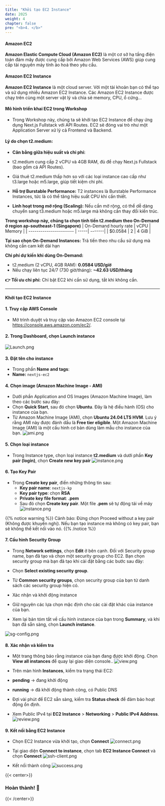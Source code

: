 ```yaml
---
title: "Khởi tạo EC2 Instance"
date: 2025
weight: 4
chapter: false
pre: "<b>4. </b>"
---
```


#### Amazon EC2

**Amazon Elastic Compute Cloud (Amazon EC2)** là một cơ sở hạ tầng điện toán đám mây được cung cấp bởi Amazon Web
Services (AWS) giúp cung cấp tài nguyên máy tính ảo hoá theo yêu cầu.

#### Amazon EC2 Instance

**Amazon EC2 Instance** là một cloud server. Với một tài khoản bạn có thể tạo và sử dụng nhiều Amazon EC2 Instance. Các
Amazon EC2 Instance được chạy trên cùng một server vật lý và chia sẻ memory, CPU, ổ cứng...

#### Mô hình triển khai EC2 trong Workshop

- Trong Workshop này, chúng ta sẽ khởi tạo EC2 Instance để chạy ứng dụng Next.js Fullstack với API Routes. EC2 sẽ đóng
  vai trò như một Application Server xử lý cả Frontend và Backend.

#### Lý do chọn **t2.medium**:

- **Cân bằng giữa hiệu suất và chi phí:**

- t2.medium cung cấp 2 vCPU và 4GB RAM, đủ để chạy Next.js Fullstack (bao gồm cả API Routes).
- Giá thuê t2.medium thấp hơn so với các loại instance cao cấp như t3.large hoặc m5.large, giúp tiết kiệm chi phí.

- **Hỗ trợ Burstable Performance:** T2 instances là Burstable Performance Instances, tức là có thể tăng hiệu suất CPU
  khi cần thiết.

- **Linh hoạt trong mở rộng (Scaling):** Nếu cần mở rộng, có thể dễ dàng chuyển sang t3.medium hoặc m5.large mà không
  cần thay đổi kiến trúc.

**Trong workshop này, chúng ta chọn tính tiền t2.medium theo On-Demand ở region ap-southeast-1 (Singapore)**
| On-Demand hourly rate | vCPU | Memory |
| ----------------------- | -----| -------|
| $0.0584 | 2 | 4 GiB |

**Tại sao chọn On-Demand Instances:** Trả tiền theo nhu cầu sử dụng mà không cần cam kết dài hạn

**Chi phí dự kiến khi dùng On-Demand:**

- t2.medium (2 vCPU, 4GB RAM): **0.0584 USD/giờ**
- Nếu chạy liên tục 24/7 (730 giờ/tháng): **~42.63 USD/tháng**

**👉 Tối ưu chi phí:** Chỉ bật EC2 khi cần sử dụng, tắt khi không cần.

---

#### Khởi tạo EC2 Instance

#### 1. Truy cập AWS Console

- Mở trình duyệt và truy cập vào Amazon EC2 console tại https://console.aws.amazon.com/ec2/.

#### 2. Trong **Dashboard**, chọn **Launch instance**

![Launch.png](/images/4-create-ec2-instance/4.1.png)

#### 3. Đặt tên cho instance

- Trong phần **Name and tags**:
- **Name:** `nextjs-ec2`

#### 4. Chọn image (Amazon Machine Image - AMI)

- Dưới phần Application and OS Images (Amazon Machine Image), làm theo các bước sau đây:
- Chọn **Quick Start**, sau đó chọn **Ubuntu**. Đây là hệ điều hành (OS) cho instance của bạn.
- Từ Amazon Machine Image (AMI), chọn **Ubuntu 24.04 LTS HVM**. Lưu ý rằng AMI này được đánh dấu là **Free tier
  eligible**. Một Amazon Machine Image (AMI) là một cấu hình cơ bản dùng làm mẫu cho instance của bạn.
  ![ami.png](/images/4-create-ec2-instance/4.2.png)

#### 5. Chọn loại instance

- Trong Instance type, chọn loại instance **t2.medium** và dưới phần **Key pair (login)**, chọn **Create new key pair**
  ![instance.png](/images/4-create-ec2-instance/4.3.png)

#### 6. Tạo Key Pair

- Trong **Create key pair**, điền những thông tin sau:
  - **Key pair name**: `nextjs-kp`
  - **Key pair type**: chọn **RSA**
  - **Private key file format**: **.pem**
  - Sau đó chọn **Create key pair**. Một file **.pem** sẽ tự động tải về máy
    ![instance.png](/images/4-create-ec2-instance/4.4.png)

{{% notice warning %}}
Cảnh báo: Đừng chọn Proceed without a key pair (Không được khuyến nghị). Nếu bạn tạo instance mà không có key pair, bạn
sẽ không thể kết nối vào nó.
{{% /notice %}}

#### 7. Cấu hình Security Group

- Trong **Network settings**, chọn **Edit** ở bên cạnh. Đối với Security group name, bạn đã tạo và chọn một security
  group cho EC2. Bạn chọn security group mà bạn đã tạo khi cài đặt bằng các bước sau đây:

- Chọn **Select existing security group**.
- Từ **Common security groups**, chọn security group của bạn từ danh sách các security group hiện có.
- Xác nhận và khởi động instance
- Giữ nguyên các lựa chọn mặc định cho các cài đặt khác của instance của bạn.
- Xem lại bản tóm tắt về cấu hình instance của bạn trong **Summary**, và khi bạn đã sẵn sàng, chọn **Launch instance**.

![sg-config.png](/images/4-create-ec2-instance/4.6.png)

#### 8. Xác nhận và kiểm tra

- Một trang thông báo rằng instance của bạn đang được khởi động. Chọn **View all instances** để quay lại giao diện
  console..
  ![view.png](/images/4-create-ec2-instance/4.7.png)

- Trên màn hình **Instances**, kiểm tra trạng thái EC2:
- **pending** → đang khởi động
- **running** → đã khởi động thành công, có Public DNS
- Đợi vài phút để EC2 sẵn sàng, kiểm tra **Status check** để đảm bảo hoạt động ổn định.
- Xem Public IPv4 tại **EC2 Instance** > **Networking** > **Public IPv4 Address**.
  ![review.png](/images/4-create-ec2-instance/4.8.png)

#### 9. Kết nối bằng EC2 Instance

- Chọn EC2 Instance vừa khởi tạo, chọn **Connect**
  ![connect.png](/images/4-create-ec2-instance/4.9.png)
- Tại giao diện **Connect to instance**, chọn tab **EC2 Instance Connect** và chọn **Connect**
  ![ssh-client.png](/images/4-create-ec2-instance/connect-ec2.png)

- Kết nối thành công
  ![success.png](/images/4-create-ec2-instance/connect-successfully.png)

{{< center>}}

### **Hoàn thành! 🚀**

{{< /center>}}
